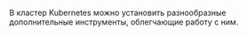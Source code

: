 В кластер Kubernetes можно установить разнообразные дополнительные инструменты, облегчающие работу с ним.